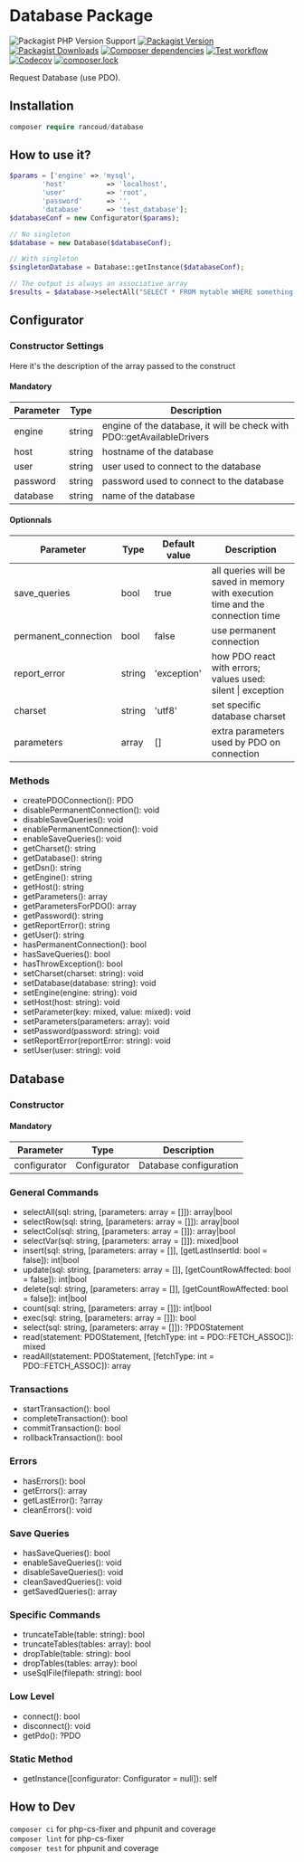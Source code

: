 # Database Package

![Packagist PHP Version Support](https://img.shields.io/packagist/php-v/rancoud/database)
[![Packagist Version](https://img.shields.io/packagist/v/rancoud/database)](https://packagist.org/packages/rancoud/database)
[![Packagist Downloads](https://img.shields.io/packagist/dt/rancoud/database)](https://packagist.org/packages/rancoud/database)
[![Composer dependencies](https://img.shields.io/badge/dependencies-0-brightgreen)](https://github.com/rancoud/Pagination/blob/master/composer.json)
[![Test workflow](https://img.shields.io/github/workflow/status/rancoud/database/test?label=test&logo=github)](https://github.com/rancoud/database/actions?workflow=test)
[![Codecov](https://img.shields.io/codecov/c/github/rancoud/database?logo=codecov)](https://codecov.io/gh/rancoud/database)
[![composer.lock](https://poser.pugx.org/rancoud/database/composerlock)](https://packagist.org/packages/rancoud/database)

Request Database (use PDO).  

## Installation
```php
composer require rancoud/database
```

## How to use it?
```php
$params = ['engine' => 'mysql',
        'host'          => 'localhost',
        'user'          => 'root',
        'password'      => '',
        'database'      => 'test_database'];
$databaseConf = new Configurator($params);

// No singleton
$database = new Database($databaseConf);

// With singleton
$singletonDatabase = Database::getInstance($databaseConf);

// The output is always an associative array
$results = $database->selectAll("SELECT * FROM mytable WHERE something > :thing", ['thing' => 5]);
```

## Configurator
### Constructor Settings
Here it's the description of the array passed to the construct  

#### Mandatory
| Parameter | Type | Description |
| --- | --- | --- |
| engine | string | engine of the database, it will be check with PDO::getAvailableDrivers |
| host | string | hostname of the database |
| user | string | user used to connect to the database |
| password | string | password used to connect to the database |
| database | string | name of the database |

#### Optionnals
| Parameter | Type | Default value | Description |
| --- | --- | --- | --- |
| save_queries | bool | true | all queries will be saved in memory with execution time and the connection time |
| permanent_connection | bool | false | use permanent connection |
| report_error | string | 'exception' | how PDO react with errors; values used: silent \| exception |
| charset | string | 'utf8' | set specific database charset |
| parameters | array | [] | extra parameters used by PDO on connection |

### Methods
* createPDOConnection(): PDO  
* disablePermanentConnection(): void  
* disableSaveQueries(): void  
* enablePermanentConnection(): void  
* enableSaveQueries(): void  
* getCharset(): string  
* getDatabase(): string  
* getDsn(): string  
* getEngine(): string  
* getHost(): string  
* getParameters(): array  
* getParametersForPDO(): array  
* getPassword(): string  
* getReportError(): string  
* getUser(): string  
* hasPermanentConnection(): bool  
* hasSaveQueries(): bool  
* hasThrowException(): bool  
* setCharset(charset: string): void  
* setDatabase(database: string): void  
* setEngine(engine: string): void  
* setHost(host: string): void  
* setParameter(key: mixed, value: mixed): void  
* setParameters(parameters: array): void  
* setPassword(password: string): void  
* setReportError(reportError: string): void  
* setUser(user: string): void  

## Database
### Constructor
#### Mandatory
| Parameter | Type | Description |
| --- | --- | --- |
| configurator | Configurator | Database configuration |

### General Commands  
* selectAll(sql: string, [parameters: array = []]): array|bool  
* selectRow(sql: string, [parameters: array = []]): array|bool  
* selectCol(sql: string, [parameters: array = []]): array|bool  
* selectVar(sql: string, [parameters: array = []]): mixed|bool  
* insert(sql: string, [parameters: array = []], [getLastInsertId: bool = false]): int|bool  
* update(sql: string, [parameters: array = []], [getCountRowAffected: bool = false]): int|bool  
* delete(sql: string, [parameters: array = []], [getCountRowAffected: bool = false]): int|bool  
* count(sql: string, [parameters: array = []]): int|bool  
* exec(sql: string, [parameters: array = []]): bool  
* select(sql: string, [parameters: array = []]): ?PDOStatement  
* read(statement: PDOStatement, [fetchType: int = PDO::FETCH_ASSOC]): mixed  
* readAll(statement: PDOStatement, [fetchType: int = PDO::FETCH_ASSOC]): array  

### Transactions
* startTransaction(): bool  
* completeTransaction(): bool  
* commitTransaction(): bool  
* rollbackTransaction(): bool  

### Errors
* hasErrors(): bool  
* getErrors(): array  
* getLastError(): ?array  
* cleanErrors(): void  

### Save Queries
* hasSaveQueries(): bool  
* enableSaveQueries(): void  
* disableSaveQueries(): void  
* cleanSavedQueries(): void  
* getSavedQueries(): array  

### Specific Commands
* truncateTable(table: string): bool  
* truncateTables(tables: array): bool  
* dropTable(table: string): bool  
* dropTables(tables: array): bool  
* useSqlFile(filepath: string): bool  

### Low Level
* connect(): bool  
* disconnect(): void  
* getPdo(): ?PDO  

### Static Method
* getInstance([configurator: Configurator = null]): self  

## How to Dev
`composer ci` for php-cs-fixer and phpunit and coverage  
`composer lint` for php-cs-fixer  
`composer test` for phpunit and coverage  